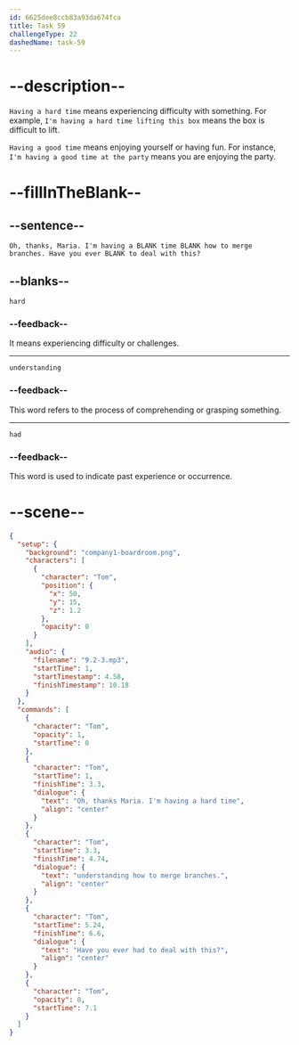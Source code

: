 ```yaml
---
id: 6625dee8ccb83a93da674fca
title: Task 59
challengeType: 22
dashedName: task-59
---
```


<!-- (Audio) Tom: Oh, thanks, Maria. I'm having a hard time understanding how to merge branches. Have you ever had to deal with this? -->

# --description--

`Having a hard time` means experiencing difficulty with something. For example, `I'm having a hard time lifting this box` means the box is difficult to lift.

`Having a good time` means enjoying yourself or having fun. For instance, `I'm having a good time at the party` means you are enjoying the party.

# --fillInTheBlank--

## --sentence--

`Oh, thanks, Maria. I'm having a BLANK time BLANK how to merge branches. Have you ever BLANK to deal with this?`

## --blanks--

`hard`

### --feedback--

It means experiencing difficulty or challenges.

---

`understanding`

### --feedback--

This word refers to the process of comprehending or grasping something.

---

`had`

### --feedback--

This word is used to indicate past experience or occurrence.

# --scene--

```json
{
  "setup": {
    "background": "company1-boardroom.png",
    "characters": [
      {
        "character": "Tom",
        "position": {
          "x": 50,
          "y": 15,
          "z": 1.2
        },
        "opacity": 0
      }
    ],
    "audio": {
      "filename": "9.2-3.mp3",
      "startTime": 1,
      "startTimestamp": 4.58,
      "finishTimestamp": 10.18
    }
  },
  "commands": [
    {
      "character": "Tom",
      "opacity": 1,
      "startTime": 0
    },
    {
      "character": "Tom",
      "startTime": 1,
      "finishTime": 3.3,
      "dialogue": {
        "text": "Oh, thanks Maria. I'm having a hard time",
        "align": "center"
      }
    },
    {
      "character": "Tom",
      "startTime": 3.3,
      "finishTime": 4.74,
      "dialogue": {
        "text": "understanding how to merge branches.",
        "align": "center"
      }
    },
    {
      "character": "Tom",
      "startTime": 5.24,
      "finishTime": 6.6,
      "dialogue": {
        "text": "Have you ever had to deal with this?",
        "align": "center"
      }
    },
    {
      "character": "Tom",
      "opacity": 0,
      "startTime": 7.1
    }
  ]
}
```
